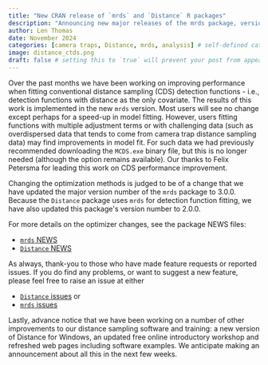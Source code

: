 ```yaml
---
title: "New CRAN release of `mrds` and `Distance` R packages"
description: "Announcing new major releases of the mrds package, version 3.0.0, and Distance package, version 2.0.0."
author: Len Thomas
date: November 2024
categories: [camera traps, Distance, mrds, analysis] # self-defined categories
image: distance_ctds.png
draft: false # setting this to `true` will prevent your post from appearing on your listing page until you're ready!
---
```


Over the past months we have been working on improving performance when fitting conventional distance sampling (CDS) detection functions - i.e., detection functions with distance as the only covariate.  The results of this work is implemented in the new `mrds` version.  Most users will see no change except perhaps for a speed-up in model fitting.  However, users fitting functions with multiple adjustment terms or with challenging data (such as overdispersed data that tends to come from camera trap distance sampling data) may find improvements in model fit.  For such data we had previously recommended downloading the `MCDS.exe` binary file, but this is no longer needed (although the option remains available). Our thanks to Felix Petersma for leading this work on CDS performance improvement.

Changing the optimization methods is judged to be of a change that we have updated the major version number of the `mrds` package to 3.0.0.  Because the `Distance` package uses `mrds` for detection function fitting, we have also updated this package's version number to 2.0.0.

For more details on the optimizer changes, see the package NEWS files:
* [`mrds` NEWS](https://cran.r-project.org/web/packages/mrds/NEWS)
* [`Distance` NEWS](https://cran.r-project.org/web/packages/Distance/NEWS)

As always, thank-you to those who have made feature requests or reported issues. If you do find any problems, or want to suggest a new feature, please feel free to raise an issue at either
* [`Distance` issues](https://github.com/DistanceDevelopment/Distance/issues) or 
* [`mrds` issues](https://github.com/DistanceDevelopment/mrds/issues)

Lastly, advance notice that we have been working on a number of other improvements to our distance sampling software and training: a new version of Distance for Windows, an updated free online introductory workshop and refreshed web pages including software examples.  We anticipate making an announcement about all this in the next few weeks.
